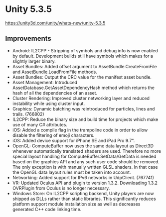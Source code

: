 # Unity 5.3.5
https://unity3d.com/unity/whats-new/unity-5.3.5

## Improvements

<ul>
<li>Android: IL2CPP - Stripping of symbols and debug info is now enabled by default. Development builds still have symbols which makes for a slightly larger binary.</li>
<li>Asset Bundles: Added offset argument to AssetBundle.CreateFromFile and AssetBundle.LoadFromFile methods.</li>
<li>Asset Bundles: Output the CRC value for the manifest asset bundle.</li>
<li>Asset Management: Introduced AssetDatabase.GetAssetDependencyHash method which returns the hash of all the dependencies of an asset.</li>
<li>Cluster Rendering: Improved cluster networking layer and reduced instability while using cluster input.</li>
<li>Graphics: Dynamic batching was reintroduced for particles, lines and trails. (766802)</li>
<li>IL2CPP: Reduce the binary size and build time for projects which make use of many C# attributes.</li>
<li>iOS: Added a compile flag in the trampoline code in order to allow disable the filtering of emoji characters.</li>
<li>iOS: Added device support for iPhone SE and iPad Pro 9.7".</li>
<li>OpenGL: ComputeBuffer now uses the same data layout as Direct3D whenever automatically translated shaders are used. Therefore no more special layout handling for ComputeBuffer.SetData/GetData is needed based on the graphics API and any such user code should be removed. The only exception is with manually written GLSL shaders. In that case the OpenGL data layout rules must be taken into account.</li>
<li>Networking: Added support for IPv6 networks in UdpClient. (767741)</li>
<li>VR: Updated Oculus API and plugin to version 1.3.2. Downloading 1.3.2 OVRPlugin from Oculus is no longer necessary.</li>
<li>Windows Store: On IL2CPP scripting backend, Unity players are now shipped as DLLs rather than static libraries. This significantly reduces platform support module installation size as well as decreases generated C++ code linking time.</li>
</ul>
